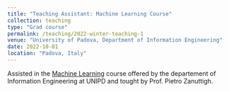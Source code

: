 ```yaml
---
title: "Teaching Assistant: Machine Learning Course"
collection: teaching
type: "Grad course"
permalink: /teaching/2022-winter-teaching-1
venue: "University of Padova, Department of Information Engineering"
date: 2022-10-01
location: "Padova, Italy"
---
```


Assisted in the [Machine Learning](https://en.didattica.unipd.it/off/2022/LM/IN/IN2371/004PD/INQ0092522/N0) course offered by the departement of Information Engineering at UNIPD and tought by Prof. Pietro Zanuttigh. 

